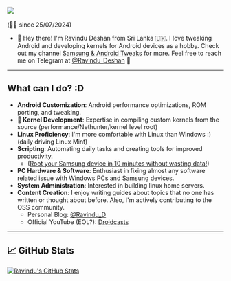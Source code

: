 ![](https://komarev.com/ghpvc/?username=ravindu644&style=for-the-badge)  
<br>(☝🏼 since 25/07/2024)

- 👋 Hey there! I'm Ravindu Deshan from Sri Lanka 🇱🇰. I love tweaking Android and developing kernels for Android devices as a hobby. Check out my channel [Samsung & Android Tweaks](https://t.me/SamsungTweaks) for more. Feel free to reach me on Telegram at [@Ravindu_Deshan](https://t.me/Ravindu_Deshan) 💬

---

## What can I do? :D
- **Android Customization**: Android performance optimizations, ROM porting, and tweaking.
- **🐧 Kernel Development**: Expertise in compiling custom kernels from the source (performance/Nethunter/kernel level root)
- **Linux Proficiency**: I'm more comfortable with Linux than Windows :) (daily driving Linux Mint) 
- **Scripting**: Automating daily tasks and creating tools for improved productivity.  
  - ([Root your Samsung device in 10 minutes without wasting data!](https://github.com/ravindu644/samloader-actions))  
- **PC Hardware & Software**: Enthusiast in fixing almost any software related issue with Windows PCs and Samsung devices.  
- **System Administration**: Interested in building linux home servers.  
- **Content Creation**: I enjoy writing guides about topics that no one has written or thought about before. Also, I'm actively contributing to the OSS community.  
  - Personal Blog: [@Ravindu_D](https://t.me/Ravindu_D)  
  - Official YouTube (EOL?): [Droidcasts](https://www.youtube.com/channel/UCV618w09SRRNqQ515_JZVEg)  
---

## 📈 GitHub Stats  

<!-- GitHub Stats Cards -->  
<a href="https://github.com/ravindu644">  
  <img align="center" src="https://github-readme-stats.vercel.app/api?username=ravindu644&show_icons=true&line_height=27&count_private=true&title_color=ffffff&text_color=c9cacc&icon_color=2bbc8a&bg_color=1d1f21" alt="Ravindu's GitHub Stats" />  
</a>  

</br>  
</br>
